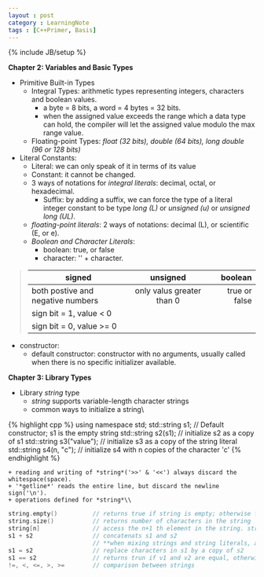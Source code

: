 ```yaml
---
layout : post
category : LearningNote
tags : [C++Primer, Basis]
---
```

{% include JB/setup %}

**Chapter 2: Variables and Basic Types**


- Primitive Built-in Types
    + Integral Types: arithmetic types representing integers, characters and boolean values.
        * a byte = 8 bits, a word = 4 bytes = 32 bits.
        * when the assigned value exceeds the range which a data type can hold, the compiler will let the assigned value modulo the max range value.
    + Floating-point Types: *float (32 bits), double (64 bits), long double (96 or 128 bits)*
- Literal Constants: 
    + Literal: we can only speak of it in terms of its value
    + Constant: it cannot be changed.
    + 3 ways of notations for *integral literals*: decimal, octal, or hexadecimal.
        * Suffix: by adding a suffix, we can force the type of a literal integer constant to be type *long (L)* or *unsigned (u)* or *unsigned long (UL)*.
    + *floating-point literals*: 2 ways of notations: decimal (L), or scientific (E, or e).
    + *Boolean and Character Literals*:
        * boolean: true, or false
        * character: '' + character.
    
>| signed | unsigned | boolean | 
>|--------|:---------:|--------:|
>|both postive and negative numbers | only valus greater than 0 | true or false |
>| sign bit = 1, value < 0 | | |
>| sign bit = 0, value >= 0| | |

<!--more-->

- constructor:
    + default constructor: constructor with no arguments, usually called when there is no specific initializer available.


**Chapter 3: Library Types**

- Library *string* type
    + *string* supports variable-length character strings
    + common ways to initialize a string\\

{% highlight cpp %}
using namespace std;
std::string s1;              // Default constructor; s1 is the empty string
std::string s2(s1);          // initialize s2 as a copy of s1
std::string s3("value");     // initialize s3 as a copy of the string literal
std::string s4(n, "c");      // initialize s4 with n copies of the character 'c'
{% endhighlight %}

    
    + reading and writing of *string*('>>' & '<<') always discard the whitespace(space).
    + '*getline*' reads the entire line, but discard the newline sign('\n').
    + operations defined for *string*\\

```cpp
string.empty()          // returns true if string is empty; otherwise false.
string.size()           // returns number of characters in the string
string[n]               // access the n+1 th element in the string. string index starts from 0 to string.size()-1
s1 + s2                 // concatenats s1 and s2
                        // **when mixing strings and string literals, at least one operand to each '+' operator must be of *string* type**
s1 = s2                 // replace characters in s1 by a copy of s2
s1 == s2                // returns trun if v1 and v2 are equal, otherwise false
!=, <, <=, >, >=        // comparison between strings
```

